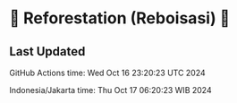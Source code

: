 
# 🌳 Reforestation (Reboisasi) 🌲

## Last Updated

GitHub Actions time: Wed Oct 16 23:20:23 UTC 2024

Indonesia/Jakarta time: Thu Oct 17 06:20:23 WIB 2024
